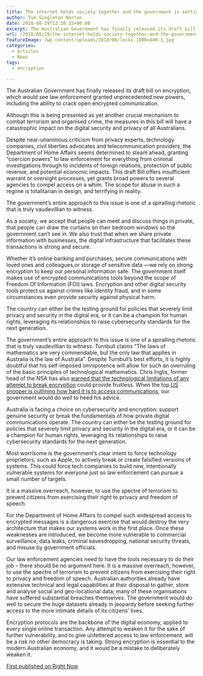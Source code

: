```yaml
---
title: The internet holds society together and the government is setting out to break it
author: Tim Singleton Norton
date: 2018-08-29T12:30:15+00:00
excerpt: The Australian Government has finally released its draft bill on encryption, which would see law enforcement granted unprecedented new powers, including the ability to crack open encrypted communication.
url: /2018/08/29/the-internet-holds-society-together-and-the-government-is-setting-out-to-break-it/
featureImage: /wp-content/uploads/2018/08/locks-1000x440-1.jpg
categories:
  - Articles
  - News
tags:
  - encryption

---
```

The Australian Government has finally released its draft bill on encryption, which would see law enforcement granted unprecedented new powers, including the ability to crack open encrypted communication.

Although this is being presented as yet another crucial mechanism to combat terrorism and organised crime, the measures in this bill will have a catastrophic impact on the digital security and privacy of all Australians.

Despite near-unanimous criticism from privacy experts, technology companies, civil liberties advocates and telecommunication providers, the Department of Home Affairs seems determined to steam ahead, granting “coercion powers” to law enforcement for everything from criminal investigations through to incidents of foreign relations, protection of public revenue, and potential economic impacts. This draft Bill offers insufficient warrant or oversight processes, yet grants broad powers to several agencies to compel access on a whim. The scope for abuse in such a regime is totalitarian in design, and terrifying in reality.

The government’s entire approach to this issue is one of a spiralling rhetoric that is truly vaudevillian to witness.

As a society, we accept that people can meet and discuss things in private, that people can draw the curtains on their bedroom windows so the government can’t see in. We also trust that when we share private information with businesses, the digital infrastructure that facilitates these transactions is strong and secure.

Whether it’s online banking and purchases, secure communications with loved ones and colleagues,or storage of sensitive data —we rely on strong encryption to keep our personal information safe. The government itself makes use of encrypted communications tools beyond the scope of Freedom Of Information (FOI) laws. Encryption and other digital security tools protect us against crimes like identity fraud, and in some circumstances even provide security against physical harm.

The country can either be the testing ground for policies that severely limit privacy and security in the digital era, or it can be a champion for human rights, leveraging its relationships to raise cybersecurity standards for the next generation.

The government’s entire approach to this issue is one of a spiralling rhetoric that is truly vaudevillian to witness. Turnbull claims “The laws of mathematics are very commendable, but the only law that applies in Australia is the law of Australia”. Despite Turnbull’s best efforts, it is highly doubtful that his self-imposed omnipotence will allow for such an overruling of the basic principles of technological mathematics. Chris Inglis, former head of the NSA has also [warned that the technological limitations of any attempt to break encryption][1] could provide fruitless. When the top [US snooper is outlining how hard it is to access communications][1], our government would do well to heed his advice.

Australia is facing a choice on cybersecurity and encryption: support genuine security or break the fundamentals of how private digital communications operate. The country can either be the testing ground for policies that severely limit privacy and security in the digital era, or it can be a champion for human rights, leveraging its relationships to raise cybersecurity standards for the next generation.

Most worrisome is the government’s clear intent to force technology proprietors, such as Apple, to actively break or create falsified versions of systems. This could force tech companies to build new, intentionally vulnerable systems for everyone just so law enforcement can pursue a small number of targets.

It is a massive overreach, however, to use the spectre of terrorism to prevent citizens from exercising their right to privacy and freedom of speech.

For the Department of Home Affairs to compel such widespread access to encrypted messages is a dangerous exercise that would destroy the very architecture that makes our systems work in the first place. Once these weaknesses are introduced, we become more vulnerable to commercial surveillance, data leaks, criminal eavesdropping, national security threats, and misuse by government officials.

Our law enforcement agencies need to have the tools necessary to do their job – there should be no argument here. It is a massive overreach, however, to use the spectre of terrorism to prevent citizens from exercising their right to privacy and freedom of speech. Australian authorities already have extensive technical and legal capabilities at their disposal to gather, store and analyse social and geo-locational data; many of these organisations have suffered substantial breaches themselves. The government would do well to secure the huge datasets already in jeopardy before seeking further access to the more intimate details of its citizens’ lives.

Encryption protocols are the backbone of the digital economy, applied to every single online transaction. Any attempt to weaken it for the sake of further vulnerability, and to give unfettered access to law enforcement, will be a risk no other democracy is taking. Strong encryption is essential to the modern Australian economy, and it would be a mistake to deliberately weaken it.

[First published on Right Now][2]

 [1]: http://www.abc.net.au/news/2017-08-01/former-nsa-boss-questions-malcolm-turnbull-encryption-laws/8761542
 [2]: http://rightnow.org.au/opinion-3/the-internet-holds-society-together-and-the-government-is-setting-out-to-break-it/